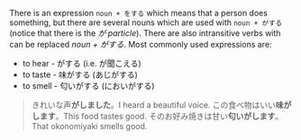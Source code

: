 There is an expression `noun + をする` which means that a person does something, but there are several nouns which are used with `noun + がする` (notice that there is the *が particle*). There are also intransitive verbs with can be replaced *noun + がする*.
Most commonly used expressions are:
- to hear - がする (i.e. が聞こえる)
- to taste - 味がする (あじがする)
- to smell - 匂いがする (においがする)
>きれいな声**がしました**。I heard a beautiful voice.
>この食べ物はいい**味がします**。This food tastes good.
>そのお好み焼きは甘い**匂いがします**。That okonomiyaki smells good.